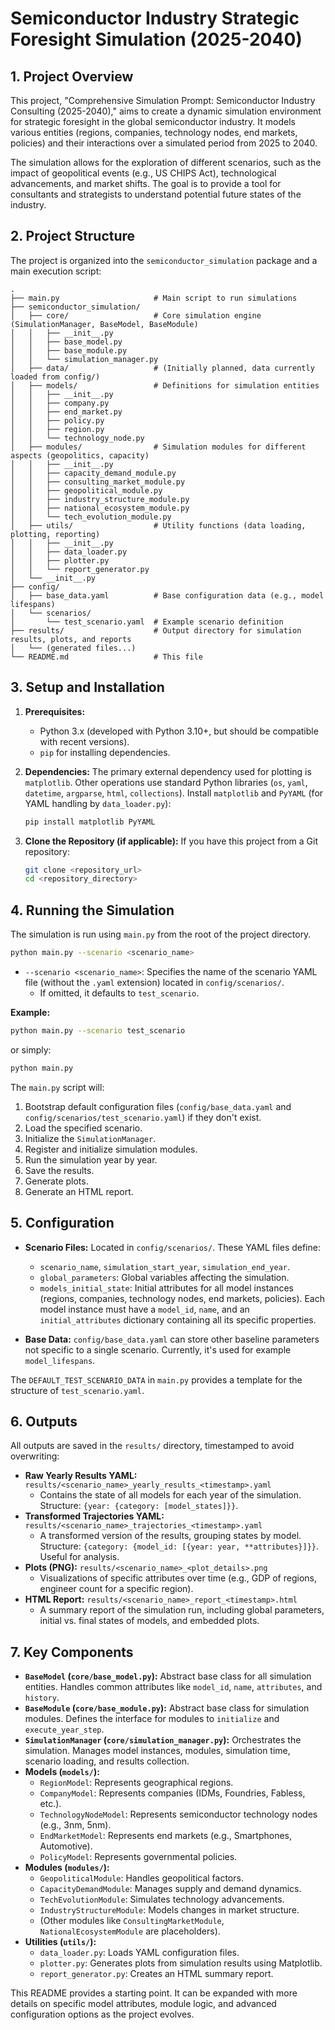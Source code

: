 # Semiconductor Industry Strategic Foresight Simulation (2025-2040)

## 1. Project Overview

This project, "Comprehensive Simulation Prompt: Semiconductor Industry Consulting (2025-2040)," aims to create a dynamic simulation environment for strategic foresight in the global semiconductor industry. It models various entities (regions, companies, technology nodes, end markets, policies) and their interactions over a simulated period from 2025 to 2040.

The simulation allows for the exploration of different scenarios, such as the impact of geopolitical events (e.g., US CHIPS Act), technological advancements, and market shifts. The goal is to provide a tool for consultants and strategists to understand potential future states of the industry.

## 2. Project Structure

The project is organized into the `semiconductor_simulation` package and a main execution script:

```
.
├── main.py                     # Main script to run simulations
├── semiconductor_simulation/
│   ├── core/                   # Core simulation engine (SimulationManager, BaseModel, BaseModule)
│   │   ├── __init__.py
│   │   ├── base_model.py
│   │   ├── base_module.py
│   │   └── simulation_manager.py
│   ├── data/                   # (Initially planned, data currently loaded from config/)
│   ├── models/                 # Definitions for simulation entities
│   │   ├── __init__.py
│   │   ├── company.py
│   │   ├── end_market.py
│   │   ├── policy.py
│   │   ├── region.py
│   │   └── technology_node.py
│   ├── modules/                # Simulation modules for different aspects (geopolitics, capacity)
│   │   ├── __init__.py
│   │   ├── capacity_demand_module.py
│   │   ├── consulting_market_module.py
│   │   ├── geopolitical_module.py
│   │   ├── industry_structure_module.py
│   │   ├── national_ecosystem_module.py
│   │   └── tech_evolution_module.py
│   ├── utils/                  # Utility functions (data loading, plotting, reporting)
│   │   ├── __init__.py
│   │   ├── data_loader.py
│   │   ├── plotter.py
│   │   └── report_generator.py
│   └── __init__.py
├── config/
│   ├── base_data.yaml          # Base configuration data (e.g., model lifespans)
│   └── scenarios/
│       └── test_scenario.yaml  # Example scenario definition
├── results/                    # Output directory for simulation results, plots, and reports
│   └── (generated files...)
└── README.md                   # This file
```

## 3. Setup and Installation

1.  **Prerequisites:**
    *   Python 3.x (developed with Python 3.10+, but should be compatible with recent versions).
    *   `pip` for installing dependencies.

2.  **Dependencies:**
    The primary external dependency used for plotting is `matplotlib`. Other operations use standard Python libraries (`os`, `yaml`, `datetime`, `argparse`, `html`, `collections`).
    Install `matplotlib` and `PyYAML` (for YAML handling by `data_loader.py`):
    ```bash
    pip install matplotlib PyYAML
    ```

3.  **Clone the Repository (if applicable):**
    If you have this project from a Git repository:
    ```bash
    git clone <repository_url>
    cd <repository_directory>
    ```

## 4. Running the Simulation

The simulation is run using `main.py` from the root of the project directory.

```bash
python main.py --scenario <scenario_name>
```

*   `--scenario <scenario_name>`: Specifies the name of the scenario YAML file (without the `.yaml` extension) located in `config/scenarios/`.
    *   If omitted, it defaults to `test_scenario`.

**Example:**
```bash
python main.py --scenario test_scenario
```
or simply:
```bash
python main.py
```

The `main.py` script will:
1.  Bootstrap default configuration files (`config/base_data.yaml` and `config/scenarios/test_scenario.yaml`) if they don't exist.
2.  Load the specified scenario.
3.  Initialize the `SimulationManager`.
4.  Register and initialize simulation modules.
5.  Run the simulation year by year.
6.  Save the results.
7.  Generate plots.
8.  Generate an HTML report.

## 5. Configuration

*   **Scenario Files:** Located in `config/scenarios/`. These YAML files define:
    *   `scenario_name`, `simulation_start_year`, `simulation_end_year`.
    *   `global_parameters`: Global variables affecting the simulation.
    *   `models_initial_state`: Initial attributes for all model instances (regions, companies, technology nodes, end markets, policies). Each model instance must have a `model_id`, `name`, and an `initial_attributes` dictionary containing all its specific properties.

*   **Base Data:** `config/base_data.yaml` can store other baseline parameters not specific to a single scenario. Currently, it's used for example `model_lifespans`.

The `DEFAULT_TEST_SCENARIO_DATA` in `main.py` provides a template for the structure of `test_scenario.yaml`.

## 6. Outputs

All outputs are saved in the `results/` directory, timestamped to avoid overwriting:

*   **Raw Yearly Results YAML:** `results/<scenario_name>_yearly_results_<timestamp>.yaml`
    *   Contains the state of all models for each year of the simulation. Structure: `{year: {category: [model_states]}}`.
*   **Transformed Trajectories YAML:** `results/<scenario_name>_trajectories_<timestamp>.yaml`
    *   A transformed version of the results, grouping states by model. Structure: `{category: {model_id: [{year: year, **attributes}]}}`. Useful for analysis.
*   **Plots (PNG):** `results/<scenario_name>_<plot_details>.png`
    *   Visualizations of specific attributes over time (e.g., GDP of regions, engineer count for a specific region).
*   **HTML Report:** `results/<scenario_name>_report_<timestamp>.html`
    *   A summary report of the simulation run, including global parameters, initial vs. final states of models, and embedded plots.

## 7. Key Components

*   **`BaseModel` (`core/base_model.py`):** Abstract base class for all simulation entities. Handles common attributes like `model_id`, `name`, `attributes`, and `history`.
*   **`BaseModule` (`core/base_module.py`):** Abstract base class for simulation modules. Defines the interface for modules to `initialize` and `execute_year_step`.
*   **`SimulationManager` (`core/simulation_manager.py`):** Orchestrates the simulation. Manages model instances, modules, simulation time, scenario loading, and results collection.
*   **Models (`models/`):**
    *   `RegionModel`: Represents geographical regions.
    *   `CompanyModel`: Represents companies (IDMs, Foundries, Fabless, etc.).
    *   `TechnologyNodeModel`: Represents semiconductor technology nodes (e.g., 3nm, 5nm).
    *   `EndMarketModel`: Represents end markets (e.g., Smartphones, Automotive).
    *   `PolicyModel`: Represents governmental policies.
*   **Modules (`modules/`):**
    *   `GeopoliticalModule`: Handles geopolitical factors.
    *   `CapacityDemandModule`: Manages supply and demand dynamics.
    *   `TechEvolutionModule`: Simulates technology advancements.
    *   `IndustryStructureModule`: Models changes in market structure.
    *   (Other modules like `ConsultingMarketModule`, `NationalEcosystemModule` are placeholders).
*   **Utilities (`utils/`):**
    *   `data_loader.py`: Loads YAML configuration files.
    *   `plotter.py`: Generates plots from simulation results using Matplotlib.
    *   `report_generator.py`: Creates an HTML summary report.

This README provides a starting point. It can be expanded with more details on specific model attributes, module logic, and advanced configuration options as the project evolves. 